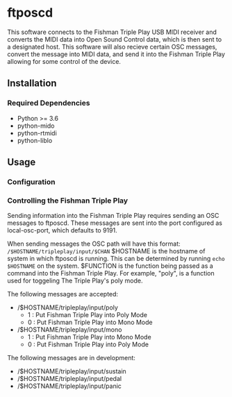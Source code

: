 # ftposcd
This software connects to the Fishman Triple Play USB MIDI receiver and converts the MIDI data into Open Sound Control data, which is then sent to a designated host.  This software will also recieve certain OSC messages, convert the message into MIDI data, and send it into the Fishman Triple Play allowing for some control of the device.



## Installation
### Required Dependencies
* Python >= 3.6
* python-mido
* python-rtmidi
* python-liblo

## Usage

### Configuration

### Controlling the Fishman Triple Play
Sending information into the Fishman Triple Play requires sending an OSC messages to ftposcd.  These messages are sent into the port configured as local-osc-port, which defaults to 9191.  

When sending messages the OSC path will have this format:
``/$HOSTNAME/tripleplay/input/$CHAN``
$HOSTNAME is the hostname of system in which ftposcd is running.  This can be determined by running ``echo $HOSTNAME`` on the system.
$FUNCTION is the function being passed as a command into the Fishman Triple Play.  For example, "poly", is a function used for toggeling The Triple Play's poly mode.

The following messages are accepted:
* /$HOSTNAME/tripleplay/input/poly
	* 1	: Put Fishman Triple Play into Poly Mode
	* 0	: Put Fishman Triple Play into Mono Mode
* /$HOSTNAME/tripleplay/input/mono
	* 1	: Put Fishman Triple Play into Mono Mode
	* 0	: Put Fishman Triple Play into Poly Mode

The following messages are in development:
* /$HOSTNAME/tripleplay/input/sustain
* /$HOSTNAME/tripleplay/input/pedal
* /$HOSTNAME/tripleplay/input/panic
